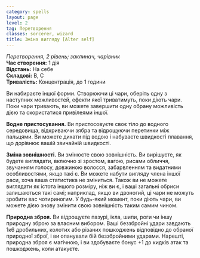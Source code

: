 ```yaml
---
category: spells
layout: page
level: 2
tag: Перетворення
classes: sorcerer, wizard
title: Зміна вигляду [Alter self]
---
```


_Перетворення, 2 рівень; заклинач, чарівник_   
**Час створення:** 1 дія  
**Відстань:** На себе  
**Складові:** В, С  
**Тривалість:** Концентрація, до 1 години 

Ви набираєте іншої форми. Створюючи ці чари, оберіть одну з наступних можливостей, ефекти якої триватимуть, поки діють чари. Поки чари тривають, ви можете завершити одну обрану можливість дією та скористатися привілеями іншої.  

**Водне пристосування.** Ви пристосовуєте своє тіло до водного середовища, відкриваючи зябра та відрощуючи перетинки між пальцями. Ви можете дихати під водою і набуваєте швидкості плавання, що дорівнює вашій звичайній швидкості.  

**Зміна зовнішності.** Ви змінюєте свою зовнішність. Ви вирішуєте, як будете виглядати, включно зі зростом, вагою, рисами обличчя, звучанням голосу, довжиною волосся, забарвленням та видатними особливостями, якщо такі є. Ви можете набути вигляду члена іншої раси, хоча ваша статистика не зміниться. Також ви не можете виглядати як істота іншого розміру, ніж ви є, і ваші загальні обриси залишаються такі самі; наприклад, якщо ви двоногий, ці чари не можуть зробити вас чотириногим. У будь-який момент, поки діють чари, ви можете дією знову змінити свою зовнішність таким самим чином.   

**Природна зброя.** Ви відрощуєте пазурі, ікла, шипи, роги чи іншу природну зброю за власним вибором. Ваші беззбройні удари завдають 1к6 дробильних, колотих або різаних пошкоджень відповідно до обраної природної зброї, і ви опанували бій беззбройними ударами. Нарешті, природна зброя є магічною, і ви здобуваєте бонус +1 до кидків атак та пошкоджень, коли атакуєте.
